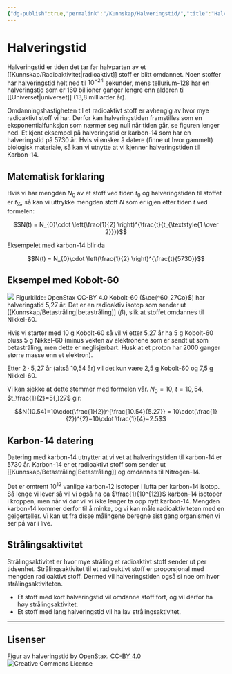 ```yaml
---
{"dg-publish":true,"permalink":"/Kunnskap/Halveringstid/","title":"Halveringstid","tags":["fysikk","naturfag"]}
---
```



# Halveringstid
Halveringstid er tiden det tar før halvparten av et [[Kunnskap/Radioaktivitet\|radioaktivt]] stoff er blitt omdannet. Noen stoffer har halveringstid helt ned til $10^{-24}$ sekunder, mens tellurium-128 har en halveringstid som er 160 billioner ganger lengre enn alderen til [[Universet\|universet]] (13,8 milliarder år).

Omdanningshastigheten til et radioaktivt stoff er avhengig av hvor mye radioaktivt stoff vi har. Derfor kan halveringstiden framstilles som en eksponentialfunksjon som nærmer seg null når tiden går, se figuren lenger ned. Et kjent eksempel på halveringstid er karbon-14 som har en halveringstid på 5730 år. Hvis vi ønsker å datere (finne ut hvor gammelt) biologisk materiale, så kan vi utnytte at vi kjenner halveringstiden til Karbon-14.

## Matematisk forklaring
Hvis vi har mengden $N_0$ av et stoff ved tiden $t_0$ og halveringstiden til stoffet er $t_{½}$, så kan vi uttrykke mengden stoff $N$ som er igjen etter tiden $t$ ved formelen:

$$N(t) = N_{0}\cdot \left(\frac{1}{2} \right)^{\frac{t}{t_{\textstyle{1 \over 2}}}}$$

Eksempelet med karbon-14 blir da

$$N(t) = N_{0}\cdot \left(\frac{1}{2} \right)^{\frac{t}{5730}}$$

## Eksempel med Kobolt-60
![](https://chem.libretexts.org/@api/deki/files/63554/CNX_Chem_21_03_HalfLife.jpg?revision=1&size=bestfit&width=602&height=367)
Figurkilde: OpenStax CC-BY 4.0
Kobolt-60 ($\ce{^60_27Co}$) har halveringstid 5,27 år. Det er en radioaktiv isotop som sender ut [[Kunnskap/Betastråling\|betastråling]] ($\beta$), slik at stoffet omdannes til Nikkel-60. 

Hvis vi starter med 10 g Kobolt-60 så vil vi etter 5,27 år ha 5 g Kobolt-60 pluss 5 g Nikkel-60 (minus vekten av elektronene som er sendt ut som betastråling, men dette er neglisjerbart. Husk at et proton har 2000 ganger større masse enn et elektron).

Etter $2\cdot 5{,}27$ år (altså 10,54 år) vil det kun være 2,5 g Kobolt-60 og 7,5 g Nikkel-60.

Vi kan sjekke at dette stemmer med formelen vår. $N_0=10$, $t=10{,}54$, $t_\frac{1}{2}=5{,}27$ gir:

$$N(10.54)=10\cdot(\frac{1}{2})^{\frac{10.54}{5.27}} = 10\cdot(\frac{1}{2})^{2}=10\cdot \frac{1}{4}=2.5$$

## Karbon-14 datering
Datering med karbon-14 utnytter at vi vet at halveringstiden til karbon-14 er 5730 år. Karbon-14 er et radioaktivt stoff som sender ut [[Kunnskap/Betastråling\|Betastråling]] og omdannes til Nitrogen-14. 

Det er omtrent $10^{12}$ vanlige karbon-12 isotoper i lufta per karbon-14 isotop. Så lenge vi lever så vil vi også ha ca $\frac{1}{10^{12}}$ karbon-14 isotoper i kroppen, men når vi dør vil vi ikke lenger ta opp nytt karbon-14. Mengden karbon-14 kommer derfor til å minke, og vi kan måle radioaktiviteten med en geigerteller. Vi kan ut fra disse målingene beregne sist gang organismen vi ser på var i live.

## Strålingsaktivitet
Strålingsaktivitet er hvor mye stråling et radioaktivt stoff sender ut per tidsenhet. 
Strålingsaktivitet til et radioaktivt stoff er proporsjonal med mengden radioaktivt stoff. Dermed vil halveringstiden også si noe om hvor strålingsaktiviteten. 
- Et stoff med kort halveringstid vil omdanne stoff fort, og vil derfor ha høy strålingsaktivitet. 
- Et stoff med lang halveringstid vil ha lav strålingsaktivitet. 

---

## Lisenser
Figur av halveringstid by OpenStax. [CC-BY 4.0](https://creativecommons.org/licenses/by/4.0/) 
![Creative Commons License](https://i.creativecommons.org/l/by/4.0/80x15.png)
